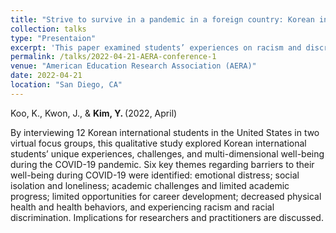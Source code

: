 ```yaml
---
title: "Strive to survive in a pandemic in a foreign country: Korean international students’ well-being during covid-19"
collection: talks
type: "Presentaion"
excerpt: 'This paper examined students’ experiences on racism and discrimination during the COVID-19 pandemic.'
permalink: /talks/2022-04-21-AERA-conference-1
venue: "American Education Research Association (AERA)"
date: 2022-04-21
location: "San Diego, CA"
---
```


Koo, K., Kwon, J., & <b> Kim, Y. </b> (2022, April)

By interviewing 12 Korean international students in the United States in two virtual focus groups, this qualitative study explored Korean international students’ unique experiences, challenges, and multi-dimensional well-being during the COVID-19 pandemic. Six key themes regarding barriers to their well-being during COVID-19 were identified: emotional distress; social isolation and loneliness; academic challenges and limited academic progress; limited opportunities for career development; decreased physical health and health behaviors, and experiencing racism and racial discrimination. Implications for researchers and practitioners are discussed.
